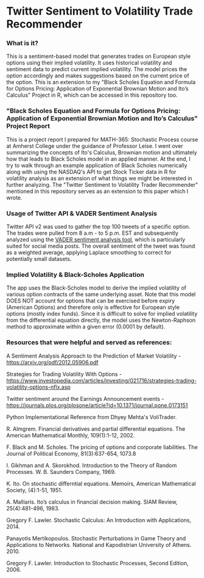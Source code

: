 # Twitter Sentiment to Volatility Trade Recommender

### What is it?

This is a sentiment-based model that generates trades on European style options using their implied volatility. It uses historical volatility and sentiment data to predict current implied volatility. The model prices the option accordingly and makes suggestions based on the current price of the option. This is an extension to my "Black Scholes Equation and Formula for Options Pricing: Application of Exponential Brownian Motion and Ito’s Calculus" Project in R, which can be accessed in this repository too.

### "Black Scholes Equation and Formula for Options Pricing: Application of Exponential Brownian Motion and Ito’s Calculus" Project Report

This is a project report I prepared for MATH-365: Stochastic Process course at Amherst College under the guidance of Professor Leise. I went over summarizing the concepts of Ito's Calculus, Brownian motion and ultimately how that leads to Black Scholes model in an applied manner. At the end, I try to walk through an example application of Black Scholes numerically along with using the NASDAQ's API to get Stock Ticker data in R for volatility analysis as an extension of what things we might be interested in further analyzing. The "Twitter Sentiment to Volatility Trader Recommender" mentioned in this repository serves as an extension to this paper which I wrote.

### Usage of Twitter API & VADER Sentiment Analysis

Twitter API v2 was used to gather the top 100 tweets of a specific option. The trades were pulled from 8 a.m - to 5 p.m. EST and subsequently analyzed using the [VADER sentiment analysis tool](https://github.com/cjhutto/vaderSentiment), which is particularly suited for social media posts. The overall sentiment of the tweet was found as a weighted average, applying Laplace smoothing to correct for potentially small datasets. 

### Implied Volatility & Black-Scholes Application

The app uses the Black-Scholes model to derive the implied volatility of various option contracts of the same underlying asset. Note that this model DOES NOT account for options that can be exercised before expiry (American Options) and therefore only is effective for European style options (mostly index funds). Since it is difficult to solve for implied volatility from the differential equation directly, the model uses the Newton-Raphson method to approximate within a given error (0.0001 by default).

### Resources that were helpful and served as references:

A Sentiment Analysis Approach to the Prediction of Market Volatility - https://arxiv.org/pdf/2012.05906.pdf

Strategies for Trading Volatility With Options - https://www.investopedia.com/articles/investing/021716/strategies-trading-volatility-options-nflx.asp

Twitter sentiment around the Earnings Announcement events - https://journals.plos.org/plosone/article?id=10.1371/journal.pone.0173151

Python Implementational Reference from Dhyey Mehta's VoliTrader.

R. Almgrem. Financial derivatives and partial differential equations. The American Mathematical Monthly, 109(1):1-12, 2002.

F. Black and M. Scholes. The pricing of options and corporate liabilities. The Journal of Political Economy, 81(3):637-654, 1073.8

I. Gikhman and A. Skorokhod. Introduction to the Theory of Random Processes. W. B. Saunders Company, 1969.

K. Ito. On stochastic differntial equations. Memoirs, American Mathematical Society, (4):1-51, 1951.

A. Malliaris. Ito’s calculus in financial decision making. SIAM Review, 25(4):481-496, 1983.

Gregory F. Lawler. Stochastic Calculus: An Introduction with Applications, 2014.

Panayotis Mertikopoulos. Stochastic Perturbations in Game Theory and Applications to Networks. National and Kapodistrian University of Athens. 2010.

Gregory F. Lawler. Introduction to Stochastic Processes, Second Edition, 2006.


